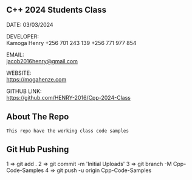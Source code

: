 

## C++ 2024 Students Class 

DATE: 03/03/2024

DEVELOPER:		
        Kamoga Henry
        +256 701 243 139
        +256 771 977 854

EMAIL:			
    jacob2016henry@gmail.com
 
WEBSITE:			
        https://mogahenze.com

GITHUB LINK:    
            https://github.com/HENRY-2016/Cpp-2024-Class


## About The Repo
    This repo have the working class code samples              

## Git Hub Pushing
1 => git add .
2 => git commit -m 'Initial  Uploads'
3 => git branch -M Cpp-Code-Samples
4 => git push -u origin Cpp-Code-Samples